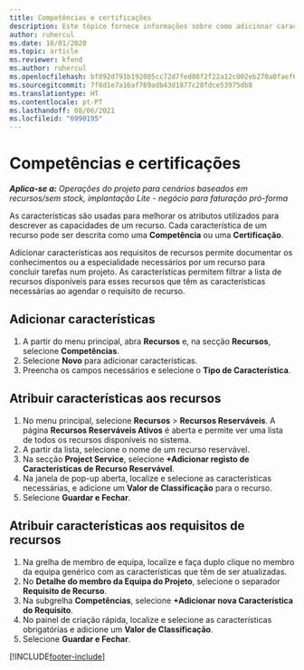 ```yaml
---
title: Competências e certificações
description: Este tópico fornece informações sobre como adicionar características de competências e certificações aos recursos.
author: ruhercul
ms.date: 10/01/2020
ms.topic: article
ms.reviewer: kfend
ms.author: ruhercul
ms.openlocfilehash: bf892d791b192005cc72d7fed08f2f22a12c002eb270a0faef6ae476fafafc20
ms.sourcegitcommit: 7f8d1e7a16af769adb43d1877c28fdce53975db8
ms.translationtype: HT
ms.contentlocale: pt-PT
ms.lasthandoff: 08/06/2021
ms.locfileid: "6990195"
---
```

# <a name="skills-and-certifications"></a>Competências e certificações
_**Aplica-se a:** Operações do projeto para cenários baseados em recursos/sem stock, implantação Lite - negócio para faturação pró-forma_

As características são usadas para melhorar os atributos utilizados para descrever as capacidades de um recurso. Cada característica de um recurso pode ser descrita como uma **Competência** ou uma **Certificação**.

Adicionar características aos requisitos de recursos permite documentar os conhecimentos ou a especialidade necessários por um recurso para concluir tarefas num projeto. As características permitem filtrar a lista de recursos disponíveis para esses recursos que têm as características necessárias ao agendar o requisito de recurso.

## <a name="add-characteristics"></a>Adicionar características

1. A partir do menu principal, abra **Recursos** e, na secção **Recursos**, selecione **Competências**.
2. Selecione **Novo** para adicionar características.
3. Preencha os campos necessários e selecione o **Tipo de Característica**.

## <a name="assign-characteristics-to-resources"></a>Atribuir características aos recursos

1. No menu principal, selecione **Recursos** > **Recursos Reserváveis**. A página **Recursos Reserváveis Ativos** é aberta e permite ver uma lista de todos os recursos disponíveis no sistema.
2. A partir da lista, selecione o nome de um recurso reservável.
3. Na secção **Project Service**, selecione **+Adicionar registo de Características de Recurso Reservável**.
4. Na janela de pop-up aberta, localize e selecione as características necessárias, e adicione um **Valor de Classificação** para o recurso.
5. Selecione **Guardar e Fechar**.

## <a name="assign-characteristics-to-resource-requirements"></a>Atribuir características aos requisitos de recursos

1. Na grelha de membro de equipa, localize e faça duplo clique no membro da equipa genérico com as características que têm de ser atualizadas.
2. No **Detalhe do membro da Equipa do Projeto**, selecione o separador **Requisito de Recurso**.
3. Na subgrelha **Competências**, selecione **+Adicionar nova Característica do Requisito**.
4. No painel de criação rápida, localize e selecione as características obrigatórias e adicione um **Valor de Classificação**.
5. Selecione **Guardar e Fechar**.

[!INCLUDE[footer-include](../includes/footer-banner.md)]